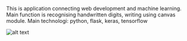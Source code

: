 This is application connecting web development and machine learning. 
Main function is recognising handwritten digits, writing using canvas module.
Main technologi: python, flask, keras, tensorflow
 
![alt text](https://i.ibb.co/Yd7xW4g/Screenshot-from-2020-03-03-16-18-05.png)
